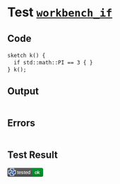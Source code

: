 # Test [`workbench_if`](/doc/tests/statement_usage.md#L502)

## Code

```µcad
sketch k() {
  if std::math::PI == 3 { }
} k();

```

## Output

```,plain
```

## Errors

```,plain
```

## Test Result

![OK](/doc/tests/.test/workbench_if.png)
